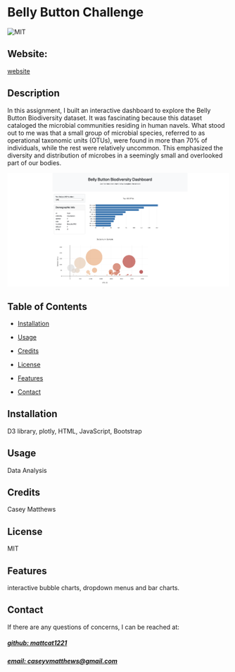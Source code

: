 # Belly Button Challenge 
![MIT](https://img.shields.io/badge/License-MIT-blue)

## Website: 
[website](https://mattcat1221.github.io/BellyButton_Analysis/)

## Description
In this assignment, I built an interactive dashboard to explore the Belly Button Biodiversity dataset. It was fascinating because this dataset cataloged the microbial communities residing in human navels. What stood out to me was that a small group of microbial species, referred to as operational taxonomic units (OTUs), were found in more than 70% of individuals, while the rest were relatively uncommon. This emphasized the diversity and distribution of microbes in a seemingly small and overlooked part of our bodies.

![website_image](website.png)

## Table of Contents
- [Installation](#installation)
- [Usage](#usage)
- [Credits](#credits)
- [License](#license)
- [Features](#features)

- [Contact](#contact)

## Installation
D3 library, plotly, HTML, JavaScript, Bootstrap

## Usage
Data Analysis

## Credits
Casey Matthews 

## License
MIT

## Features
interactive bubble charts, dropdown menus and bar charts.



## Contact
If there are any questions of concerns, I can be reached at:
##### [github: mattcat1221](https://github.com/mattcat1221)
##### [email: caseyvmatthews@gmail.com](mailto:caseyvmatthews@gmail.com)
